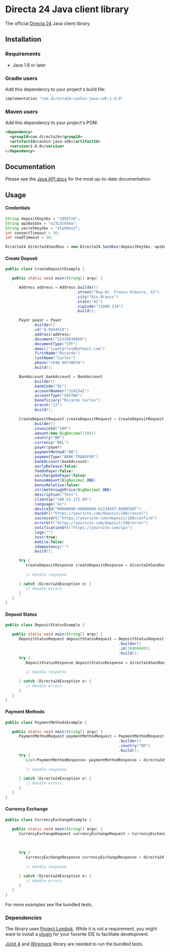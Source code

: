 # Directa 24 Java client library


The official [Directa 24][directa24] Java client library.

## Installation

### Requirements

- Java 1.8 or later

### Gradle users

Add this dependency to your project's build file:

```groovy
implementation "com.directa24:cashin-java-sdk:1.0.0"
```

### Maven users

Add this dependency to your project's POM:

```xml
<dependency>
  <groupId>com.directa24</groupId>
  <artifactId>cashin-java-sdk</artifactId>
  <version>1.0.0</version>
</dependency>
```

## Documentation

Please see the [Java API docs][api-docs] for the most up-to-date documentation.

## Usage

#### Credentials

```java
String depositKeySbx = "1955f2d";
String apiKeySbx = "eJ3Ldt6Xma";
String secretKeySbx = "4lph0ns3";
int connectTimeout = 30; 
int readTimeout = 30;

Directa24 directa24Sandbox = new Directa24.Sandbox(depositKeySbx, apiKeySbx, secretKeySbx, connectTimeout, readTimeout);
```

#### Create Deposit

```java
public class CreateDepositExample {

   public static void main(String[] args) {

      Address address = Address.builder()
                               .street("Rua Dr. Franco Ribeiro, 52")
                               .city("Rio Branco")
                               .state("AC")
                               .zipCode("11600-234")
                               .build();

      Payer payer = Payer
            .builder()
            .id("4-9934519")
            .address(address)
            .document("21329039050")
            .documentType("CPF")
            .email("juanCarlos@hotmail.com")
            .firstName("Ricardo")
            .lastName("Carlos")
            .phone("+598 99730878")
            .build();

      BankAccount bankAccount = BankAccount
            .builder()
            .bankCode("01")
            .accountNumber("3242342")
            .accountType("SAVING")
            .beneficiary("Ricardo Carlos")
            .branch("12")
            .build();

      CreateDepositRequest createDepositRequest = CreateDepositRequest
            .builder()
            .invoiceId("108")
            .amount(new BigDecimal(100))
            .country("BR")
            .currency("BRL")
            .payer(payer)
            .paymentMethod("BB")
            .paymentType("BANK_TRANSFER")
            .bankAccount(bankAccount)
            .earlyRelease(false)
            .feeOnPayer(false)
            .surchargeOnPayer(false)
            .bonusAmount(BigDecimal.ONE)
            .bonusRelative(false)
            .strikethroughPrice(BigDecimal.ONE)
            .description("Test")
            .clientIp("186.51.171.84")
            .language("es")
            .deviceId("00000000-00000000-01234567-89ABCDEF")
            .backUrl("https://yoursite.com/deposit/108/cancel")
            .successUrl("https://yoursite.com/deposit/108/confirm")
            .errorUrl("https://yoursite.com/deposit/108/error")
            .notificationUrl("https://yoursite.com/ipn")
            .logo("")
            .test(true)
            .mobile(false)
            .idempotency("")
            .build();

      try {
         CreateDepositResponse createDepositResponse = directa24Sandbox.client.createDeposit(createDepositRequest);
         
         // Handle response

      } catch (Directa24Exception e) {
         // Handle errors
      }
   }
}
```
#### Deposit Status

```java
public class DepositStatusExample {

   public static void main(String[] args) {
      DepositStatusRequest depositStatusRequest = DepositStatusRequest
                                                  .builder()
                                                  .id(300000001)
                                                  .build();
      try {
         DepositStatusResponse depositStatusResponse = directa24Sandbox.client.depositStatus(depositStatusRequest);
      
         // Handle response

      } catch (Directa24Exception e) {
         // Handle errors
      }
   }
}
```

#### Payment Methods

```java
public class PaymentMethodsExample {

   public static void main(String[] args) {
      PaymentMethodRequest paymentMethodRequest = PaymentMethodRequest
                                                  .builder()
                                                  .country("BR")
                                                  .build();
      try {
         List<PaymentMethodResponse> paymentMethodResponse = directa24Sandbox.client.paymentMethods(paymentMethodRequest);
      
         // Handle response

      } catch (Directa24Exception e) {
         // Handle errors
      }
   }
}
```

#### Currency Exchange

```java
public class CurrencyExchangeExample {

   public static void main(String[] args) {
      CurrencyExchangeRequest currencyExchangeRequest = CurrencyExchangeRequest.builder()
                                                                               .country("BR")
                                                                               .amount(BigDecimal.TEN)
                                                                               .build();
      try {
         CurrencyExchangeResponse currencyExchangeResponse = directa24Test.client.currencyExchange(currencyExchangeRequest);
         
         // Handle response

      } catch (Directa24Exception e) {
         // Handle errors
      }
   }
}
```
For more examples see the bundled tests.

### Dependencies

The library uses [Project Lombok][lombok]. While it is not a requirement, you
might want to install a [plugin][lombok-plugins] for your favorite IDE to
facilitate development.

[JUnit 4][junit] and [Wiremock][wiremock] library are needed to run the bundled tests.

[directa24]: https://directa24.com
[api-docs]: https://docs.directa24.com/deposits-api
[lombok]: https://projectlombok.org
[lombok-plugins]: https://projectlombok.org/setup/overview
[junit]: https://junit.org/junit4/
[wiremock]: http://wiremock.org 